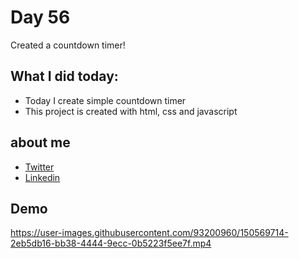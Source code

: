 # Day 56

Created a countdown timer!


## What I did today:

 - Today I create simple countdown timer
 - This project is created with html, css and javascript


## about me

 - [Twitter](https://twitter.com/karan_chandekar)
 - [Linkedin](https://www.linkedin.com/in/karan-chandekar-a87263219/)


## Demo

https://user-images.githubusercontent.com/93200960/150569714-2eb5db16-bb38-4444-9ecc-0b5223f5ee7f.mp4
